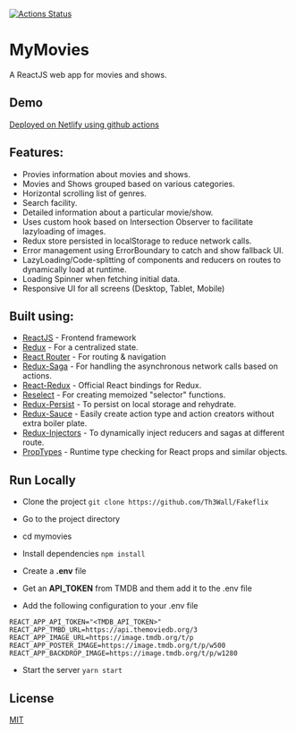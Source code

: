 [![Actions Status](https://github.com/Debarshi95/my-movies/workflows/Build%20and%20Deploy/badge.svg)](https://github.com/Debarshi95/my-movies/actions)

# MyMovies

A ReactJS web app for movies and shows.

## Demo

[Deployed on Netlify using github actions](https://debarshib-mymovies.netlify.app)

## Features:

- Provies information about movies and shows.
- Movies and Shows grouped based on various categories.
- Horizontal scrolling list of genres.
- Search facility.
- Detailed information about a particular movie/show.
- Uses custom hook based on Intersection Observer to facilitate lazyloading of images.
- Redux store persisted in localStorage to reduce network calls.
- Error management using ErrorBoundary to catch and show fallback UI.
- LazyLoading/Code-splitting of components and reducers on routes to dynamically load at runtime.
- Loading Spinner when fetching initial data.
- Responsive UI for all screens (Desktop, Tablet, Mobile)

## Built using:

- [ReactJS](https://reactjs.org/) - Frontend framework
- [Redux](https://redux.js.org/) - For a centralized state.
- [React Router](https://reactrouter.com/) - For routing & navigation
- [Redux-Saga](https://redux-saga.js.org/) - For handling the asynchronous network calls based on actions.
- [React-Redux](https://react-redux.js.org/) - Official React bindings for Redux.
- [Reselect](https://github.com/reduxjs/reselect) - For creating memoized "selector" functions.
- [Redux-Persist](https://github.com/rt2zz/redux-persist) - To persist on local storage and rehydrate.
- [Redux-Sauce](https://github.com/jkeam/reduxsauce) - Easily create action type and action creators without extra boiler plate.
- [Redux-Injectors](https://github.com/react-boilerplate/redux-injectors) - To dynamically inject reducers and sagas at different route.
- [PropTypes](https://github.com/facebook/prop-types) - Runtime type checking for React props and similar objects.

## Run Locally

- Clone the project
  `git clone https://github.com/Th3Wall/Fakeflix`
- Go to the project directory
- cd mymovies
- Install dependencies
  `npm install`
- Create a **.env** file

- Get an **API_TOKEN** from TMDB and them add it to the .env file
- Add the following configuration to your .env file

```
REACT_APP_API_TOKEN="<TMDB_API_TOKEN>"
REACT_APP_TMBD_URL=https://api.themoviedb.org/3
REACT_APP_IMAGE_URL=https://image.tmdb.org/t/p
REACT_APP_POSTER_IMAGE=https://image.tmdb.org/t/p/w500
REACT_APP_BACKDROP_IMAGE=https://image.tmdb.org/t/p/w1280
```

- Start the server
  `yarn start`

## License

[MIT](https://github.com/Debarshi95/My-Movies/blob/master/LICENSE)
